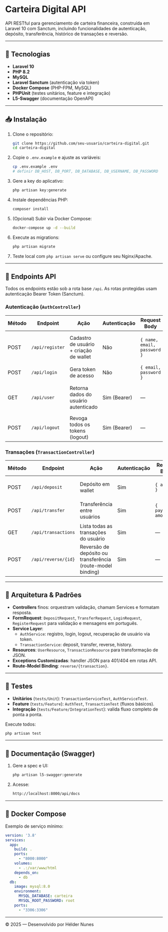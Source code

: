 # Carteira Digital API

API RESTful para gerenciamento de carteira financeira, construída em Laravel 10 com Sanctum, incluindo funcionalidades de autenticação, depósito, transferência, histórico de transações e reversão.

---

## 🚀 Tecnologias

- **Laravel 10**
- **PHP 8.2**
- **MySQL**
- **Laravel Sanctum** (autenticação via token)
- **Docker Compose** (PHP-FPM, MySQL)
- **PHPUnit** (testes unitários, feature e integração)
- **L5-Swagger** (documentação OpenAPI)

---

## 📥 Instalação

1. Clone o repositório:

   ```bash
   git clone https://github.com/seu-usuario/carteira-digital.git
   cd carteira-digital
   ```

2. Copie o `.env.example` e ajuste as variáveis:

   ```bash
   cp .env.example .env
   # definir DB_HOST, DB_PORT, DB_DATABASE, DB_USERNAME, DB_PASSWORD
   ```

3. Gere a key do aplicativo:

   ```bash
   php artisan key:generate
   ```

4. Instale dependências PHP:

   ```bash
   composer install
   ```

5. (Opcional) Subir via Docker Compose:

   ```bash
   docker-compose up -d --build
   ```

6. Execute as migrations:

   ```bash
   php artisan migrate
   ```

7. Teste local com `php artisan serve` ou configure seu Nginx/Apache.

---

## 🔑 Endpoints API

Todos os endpoints estão sob a rota base `/api`. As rotas protegidas usam autenticação Bearer Token (Sanctum).

### Autenticação (`AuthController`)

| Método | Endpoint        | Ação                                    | Autenticação | Request Body                | Response                                      |
| ------ | --------------- | --------------------------------------- | ------------ | --------------------------- | --------------------------------------------- |
| POST   | `/api/register` | Cadastro de usuário + criação de wallet | Não          | `{ name, email, password }` | `{ message, user: { id, name, email }}` (201) |
| POST   | `/api/login`    | Gera token de acesso                    | Não          | `{ email, password }`       | `{ token }` (200)                             |
| GET    | `/api/user`     | Retorna dados do usuário autenticado    | Sim (Bearer) | —                           | `{ id, name, email, wallet, joined }` (200)   |
| POST   | `/api/logout`   | Revoga todos os tokens (logout)         | Sim (Bearer) | —                           | `{ message }` (200)                           |

### Transações (`TransactionController`)

| Método | Endpoint            | Ação                                                        | Autenticação | Request Body           | Response                                        |
| ------ | ------------------- | ----------------------------------------------------------- | ------------ | ---------------------- | ----------------------------------------------- |
| POST   | `/api/deposit`      | Depósito em wallet                                          | Sim          | `{ amount }`           | `{ message, transactionId, transaction }` (201) |
| POST   | `/api/transfer`     | Transferência entre usuários                                | Sim          | `{ payee_id, amount }` | `{ message, transactionId, transaction }` (201) |
| GET    | `/api/transactions` | Lista todas as transações do usuário                        | Sim          | —                      | `[{...}, {...}]` (200)                          |
| POST   | `/api/reverse/{id}` | Reversão de depósito ou transferência (route-model binding) | Sim          | —                      | `{ message, transactionId, reversal }` (201)    |

---

## 🧩 Arquitetura & Padrões

- **Controllers** finos: orquestram validação, chamam Services e formatam resposta.
- **FormRequest**: `DepositRequest`, `TransferRequest`, `LoginRequest`, `RegisterRequest` para validação e mensagens em português.
- **Service Layer**:
  - `AuthService`: registro, login, logout, recuperação de usuário via token.
  - `TransactionService`: deposit, transfer, reverse, history.
- **Resources**: `UserResource`, `TransactionResource` para transformação de JSON.
- **Exceptions Customizadas**: handler JSON para 401/404 em rotas API.
- **Route-Model Binding**: `reverse/{transaction}`.

---

## 🧪 Testes

- **Unitários** (`tests/Unit`): `TransactionServiceTest`, `AuthServiceTest`.
- **Feature** (`tests/Feature`): `AuthTest`, `TransactionTest` (fluxos básicos).
- **Integração** (`tests/Feature/IntegrationTest`): valida fluxo completo de ponta a ponta.

Execute todos:

```bash
php artisan test
```

---

## 📄 Documentação (Swagger)

1. Gere a spec e UI:
   ```bash
   php artisan l5-swagger:generate
   ```
2. Acesse:
   ```bash
   http://localhost:8000/api/docs
   ```
---

## 🐳 Docker Compose

Exemplo de serviço mínimo:
```yaml
version: '3.8'
services:
  app:
    build: .
    ports:
      - "8000:8000"
    volumes:
      - .:/var/www/html
    depends_on:
      - db
  db:
    image: mysql:8.0
    environment:
      MYSQL_DATABASE: carteira
      MYSQL_ROOT_PASSWORD: root
    ports:
      - "3306:3306"
````


---

© 2025 — Desenvolvido por Hélder Nunes

